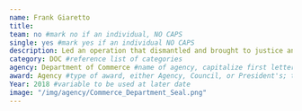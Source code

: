 ```yaml
---
name: Frank Giaretto
title:
team: no #mark no if an individual, NO CAPS
single: yes #mark yes if an individual NO CAPS
description: Led an operation that dismantled and brought to justice an international syndicate that illegally trafficked marine mammal ivory and black coral. Special Agent Giaretto’s work has had a deterrent effect on wildlife trafficking in the Hawaiian Islands and across the Pacific.
category: DOC #reference list of categories
agency: Department of Commerce #name of agency, capitalize first letter of each name
award: Agency #type of award, either Agency, Council, or President's; this is case sensitive so make sure to match the options listed exactly. This section generates the format of the card
Year: 2018 #variable to be used at later date
image: "/img/agency/Commerce_Department_Seal.png"
---
```

